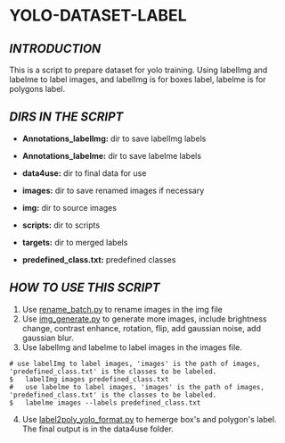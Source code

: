 #   **YOLO-DATASET-LABEL**

##  *INTRODUCTION*
This is a script to prepare dataset for yolo training. Using labelImg and labelme to label images, and labelImg is for boxes label, labelme is for polygons label.

##  *DIRS IN THE SCRIPT*
*   **Annotations_labelImg:**
dir to save labelImg labels

*   **Annotations_labelme:**
dir to save labelme labels

*   **data4use:**
dir to final data for use

*   **images:**
dir to save renamed images if necessary

*   **img:**
dir to source images

*   **scripts:**
dir to scripts

*   **targets:**
dir to merged labels

*   **predefined_class.txt:**
predefined classes

##  *HOW TO USE THIS SCRIPT*
1.  Use [rename_batch.py](scripts/rename_batch.py) to rename images in the img file 
2.  Use [img_generate.py](scripts/img_generate.py) to generate more images, include brightness change, contrast enhance, rotation, flip, add gaussian noise, add gaussian blur.
3.  Use labelImg and labelme to label images in the images file.
```
# use labelImg to label images, 'images' is the path of images, 'predefined_class.txt' is the classes to be labeled. 
$   labelImg images predefined_class.txt
#   use labelme to label images, 'images' is the path of images, 'predefined_class.txt' is the classes to be labeled. 
$   labelme images --labels predefined_class.txt
``` 
4.  Use [label2poly_yolo_format.py](scripts/label2poly_yolo_format.py) to hemerge box's and polygon's label. The final output is in the data4use folder.



